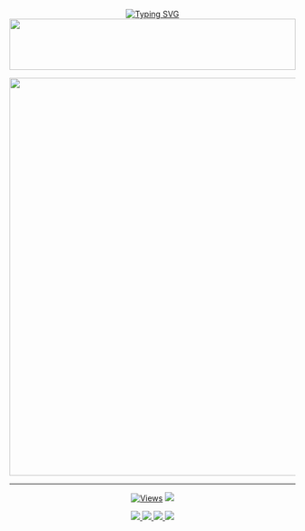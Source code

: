 <div align="center">


 [![Typing SVG](https://readme-typing-svg.herokuapp.com?font=Rockstar-ExtraBold&color=F01&lines=𝗥𝗢𝗠𝗘𝗞+𝙈𝘿+𝙒𝙃𝘼𝙏𝙎𝘼𝙋𝙋+𝘽𝙊𝙏)](https://git.io/typing-svg)
<img src="https://i.imgur.com/dBaSKWF.gif" height="90" width="100%">

<p align="center">
<a href="https://github.com/ROMEKTRICKS/ROMEK-MD-V2">
    <img src=https://i.postimg.cc/yx0bdqMg/IMG-20241217-WA0053.jpg"  width="700px">
</a>
<hr>
 <p align="center">

  <a href="https://github.com/ROMEKTRICKS/ROMEK-MD-V2">
    <img src="https://hits.seeyoufarm.com/api/count/incr/badge.svg?url=https%3A%2F%2Fgithub.com%2FASITHA-MD%2FASITHA-MD&count_bg=%2379C83D&title_bg=%23555555&icon=gitpod.svg&icon_color=%23E7E7E7&title=Views&edge_flat=false" alt="Views"/></a>
  
  
  </a>
  <a href="https://github.com/ROMEKTRICKS/ROMEK-MD-V2">
    <img src="https://img.shields.io/github/stars/ROMEKTRICKS/ROMEK-MD-V2?style=social">
  </a>
</p>

<p align="center">
  <a href="https://github.com/ROMEKTRICKS/ROMEK-MD-V2">
    <img src="https://img.shields.io/github/repo-size/ROMEKTRICKS/ROMEK-MD-V2?color=purple&label=Repo%20Size&style=plastic">

  </a>
  <a href="https://github.com/ROMEKTRICKS/ROMEK-MD-V2">
    <img src="https://img.shields.io/github/license/ROMEKTRICKS/ROMEK-MD-V2?color=purple&label=License&style=plastic">

  </a>
  <a href="https://github.com/ROMEKTRICKS/ROMEK-MD-V2">
    <img src="https://img.shields.io/github/languages/top/ROMEKTRICKS/ROMEK-MD-V2?color=purple&label=Javascript&style=plastic">

  </a>
  <a href="https://github.com/ROMEKTRICKS/ROMEK-MD-V2">
    <img src="https://img.shields.io/static/v1?label=Author&message=MR.IMALKA%20HANSAMAL&color=red&style=plastic">

  </a>
  </p>
</p>
